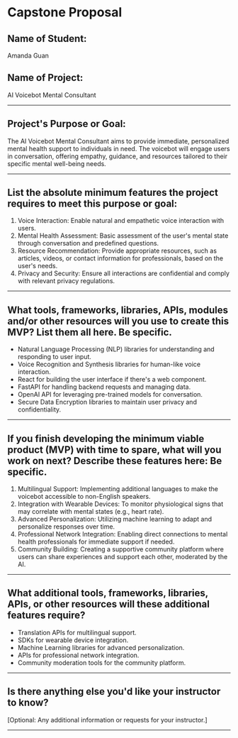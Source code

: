 # Capstone Proposal

## Name of Student:
Amanda Guan

## Name of Project:
AI Voicebot Mental Consultant

---

## Project's Purpose or Goal: 
The AI Voicebot Mental Consultant aims to provide immediate, personalized mental health support to individuals in need. The voicebot will engage users in conversation, offering empathy, guidance, and resources tailored to their specific mental well-being needs. 

---

## List the absolute minimum features the project requires to meet this purpose or goal:

1. Voice Interaction: Enable natural and empathetic voice interaction with users.
2. Mental Health Assessment: Basic assessment of the user's mental state through conversation and predefined questions.
3. Resource Recommendation: Provide appropriate resources, such as articles, videos, or contact information for professionals, based on the user's needs.
4. Privacy and Security: Ensure all interactions are confidential and comply with relevant privacy regulations.

---

## What tools, frameworks, libraries, APIs, modules and/or other resources will you use to create this MVP? List them all here. Be specific.

- Natural Language Processing (NLP) libraries for understanding and responding to user input.
- Voice Recognition and Synthesis libraries for human-like voice interaction.
- React for building the user interface if there's a web component.
- FastAPI for handling backend requests and managing data.
- OpenAI API for leveraging pre-trained models for conversation.
- Secure Data Encryption libraries to maintain user privacy and confidentiality.

---

## If you finish developing the minimum viable product (MVP) with time to spare, what will you work on next? Describe these features here: Be specific.

1. Multilingual Support: Implementing additional languages to make the voicebot accessible to non-English speakers.
2. Integration with Wearable Devices: To monitor physiological signs that may correlate with mental states (e.g., heart rate).
3. Advanced Personalization: Utilizing machine learning to adapt and personalize responses over time.
4. Professional Network Integration: Enabling direct connections to mental health professionals for immediate support if needed.
5. Community Building: Creating a supportive community platform where users can share experiences and support each other, moderated by the AI.

---

## What additional tools, frameworks, libraries, APIs, or other resources will these additional features require?

- Translation APIs for multilingual support.
- SDKs for wearable device integration.
- Machine Learning libraries for advanced personalization.
- APIs for professional network integration.
- Community moderation tools for the community platform.

---

## Is there anything else you'd like your instructor to know?

[Optional: Any additional information or requests for your instructor.]

---